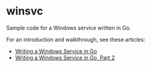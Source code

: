 # winsvc

Sample code for a Windows service written in Go.

For an introduction and walkthrough, see these articles:

* [Writing a Windows Service in Go](https://levin.bearblog.dev/windows-service-go/)
* [Writing a Windows Service in Go, Part 2](https://levin.bearblog.dev/windows-service-go-2/)
